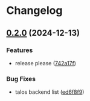 # Changelog

## [0.2.0](https://github.com/sergelogvinov/ansible-role-kubernetes-lb/compare/v0.1.0...v0.2.0) (2024-12-13)


### Features

* release please ([742a17f](https://github.com/sergelogvinov/ansible-role-kubernetes-lb/commit/742a17fcac2fa25b6f55f3984ff01a02109a7cc1))


### Bug Fixes

* talos backend list ([ed6f8f9](https://github.com/sergelogvinov/ansible-role-kubernetes-lb/commit/ed6f8f9afa554261105959896cf7613f3ebed5a1))
